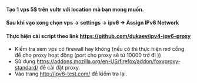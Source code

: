 #### Tạo 1 vps 5$ trên vultr với location mà bạn mong muốn. 
#### Sau khi vạo xong chọn vps -> settings -> ipv6 -> Assign IPv6 Network
#### Thực hiện cài script theo link https://github.com/dukaev/ipv4-ipv6-proxy
- Kiểm tra xem vps có firewall hay không (nếu có thì thực hiện mở cổng để cho proxy hoạt động (port cho proxy sẽ từ 10000 trở đi ))
- Sử dụng https://addons.mozilla.org/en-US/firefox/addon/foxyproxy-standard/ để cài đặt proxy.
- Vào trang http://ipv6-test.com/ để kiểm tra lại.